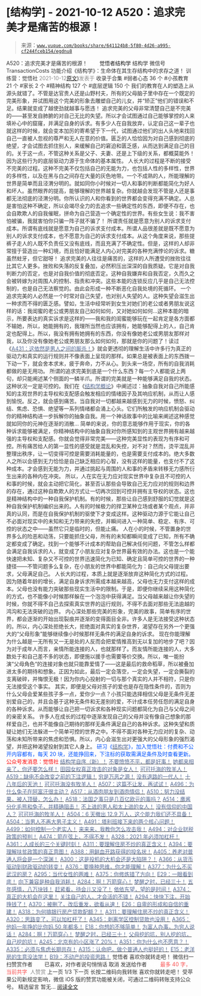 # [结构学] - 2021-10-12 A520：追求完美才是痛苦的根源！

> 来源：[`www.yuque.com/books/share/641124b8-5f80-4d26-a995-cf244fceb154/egdnu8`](https://www.yuque.com/books/share/641124b8-5f80-4d26-a995-cf244fceb154/egdnu8)

<ne-p id="520f42f3293818f927861ebbd5b15da4_p_0" data-lake-id="520f42f3293818f927861ebbd5b15da4_p_0"><ne-text id="ud6c20cc0" style="color: rgb(51, 51, 51);">A520：追求完美才是痛苦的根源！</ne-text></ne-p> <ne-p id="97aa1cd0d92d9cfb6e7cf17a148e43b1" data-lake-id="97aa1cd0d92d9cfb6e7cf17a148e43b1"><ne-text id="u711f1060" ne-fontsize="12" style="color: rgb(255, 255, 255);">原创</ne-text><ne-text id="u81712c39" ne-fontsize="14">觉悟者</ne-text><ne-text id="u83a2ab27" ne-fontsize="14">结构学</ne-text></ne-p> <ne-p id="6d409c1254559a8620ee0d83d8ebee2f" data-lake-id="6d409c1254559a8620ee0d83d8ebee2f"><ne-text id="uceef4826" ne-fontsize="14" ne-bold="true" style="color: rgb(51, 51, 51);">结构学</ne-text></ne-p> <ne-p id="6eea8bd480899b9478fe4cf784b53144" data-lake-id="6eea8bd480899b9478fe4cf784b53144"><ne-text id="uc54c8894" ne-fontsize="14" style="color: rgb(51, 51, 51);">微信号</ne-text><ne-text id="ua3c49eae" ne-fontsize="14" style="color: rgb(51, 51, 51);">TransactionCosts</ne-text></ne-p> <ne-p id="71abfb1a53a47a682149fe1c85d6aeb5" data-lake-id="71abfb1a53a47a682149fe1c85d6aeb5"><ne-text id="u322a7c80" ne-fontsize="14" style="color: rgb(51, 51, 51);">功能介绍</ne-text><ne-text id="u0d88fa92" ne-fontsize="14" style="color: rgb(51, 51, 51);">《结构学》：生命体在其生存结构中的求存之道！ 训练营：觉悟社</ne-text></ne-p> <ne-p id="ca7934a3027b5bc18fd7be253028b343" data-lake-id="ca7934a3027b5bc18fd7be253028b343"><ne-text id="u8dc0f964" style="color: rgb(140, 140, 140);">2021-10-12</ne-text>[<ne-text id="ue913078a" ne-fontsize="14">原文</ne-text>](https://mp.weixin.qq.com/s?__biz=MzIzMDYwOTM0Mg==&mid=2247486514&idx=1&sn=292fe5d187ae1a608bf27b41c0032170&chksm=e8b194e3dfc61df5349e9ce26712a8e2137ddccca9f0808bcecedbc3add382b226d67e3c73c4#rd))<ne-text id="u6067aeee" ne-fontsize="14" style="color: rgb(140, 140, 140);">发表于</ne-text></ne-p> <ne-p id="719bddc771d1d3ed850c10106cf3b6e5" data-lake-id="719bddc771d1d3ed850c10106cf3b6e5"><ne-text id="u3a9456bb" style="color: rgb(51, 51, 51);">收录于合集</ne-text></ne-p> <ne-p id="67d5ef3066ab0259be4b820c9027f9e5" data-lake-id="67d5ef3066ab0259be4b820c9027f9e5"><ne-text id="udcd8a299" style="color: rgb(51, 51, 51);">#弱者心态 36 个</ne-text></ne-p> <ne-p id="e9f8580e57e457920c6df65124001eee" data-lake-id="e9f8580e57e457920c6df65124001eee"><ne-text id="u85f5a352" style="color: rgb(51, 51, 51);">#小孩教育 21 个</ne-text></ne-p> <ne-p id="d7ac17a354e8a74c4a51a8543d4cf467" data-lake-id="d7ac17a354e8a74c4a51a8543d4cf467"><ne-text id="u7efdec47" style="color: rgb(51, 51, 51);">#家长 2 个</ne-text></ne-p> <ne-p id="0f2be83010d5517685a95868fed7cabe" data-lake-id="0f2be83010d5517685a95868fed7cabe"><ne-text id="uef6e550c" style="color: rgb(51, 51, 51);">#精神结构 127 个</ne-text></ne-p> <ne-p id="dee6c524cc1a50192786eff2c34e7bc7" data-lake-id="dee6c524cc1a50192786eff2c34e7bc7"><ne-text id="u00aef6a3" style="color: rgb(51, 51, 51);">#底层逻辑 150 个</ne-text></ne-p> <ne-p id="7387245e8eb14ab9888bcc07b7568e36" data-lake-id="7387245e8eb14ab9888bcc07b7568e36"><ne-text id="u54012b70" style="color: rgb(51, 51, 51);">我们的教育在人的塑造上从源头就错了。不管是达官贵人还是山野村夫，所有的父母脑子里中存在一个既定的完美形象，并试图用这个完美的形象去雕塑自己的儿女，并“矫正”他们的错误和不足。结果就变成了越使劲就越事与愿违！</ne-text></ne-p> <ne-p id="3fbe71954a5fc4e367783b1914d6f33c" data-lake-id="3fbe71954a5fc4e367783b1914d6f33c"><ne-text id="u2c3fa6ed" style="color: rgb(51, 51, 51);">追求完美的父母非常清楚自己是不完美的——甚至发自肺腑的对自己无比的失望。所以才会试图通过自己能够掌控的人来填补心中的窟窿，并满足自身的诉求。有多少人在自我放弃，认定自己这一辈子也就这样的时候，就会变本加厉的寄希望于下一代，试图通过他们的出人头地来找回自己一直被人忽视的尊严和无人在意的价值。匮乏的人恰恰因为对自己感到彻底的绝望，才会试图去抓住别人，来缓解自己的窘迫和匮乏感，从而达到满足自己的目的。关于这一点，不管这种关系是父子、夫妻、还是上下级的关系，都概莫能外！因为这些行为的底层驱动力源于生命体的基本属性。</ne-text></ne-p> <ne-p id="e3a2209e6de4b263ed914d1b8b66f989" data-lake-id="e3a2209e6de4b263ed914d1b8b66f989"><ne-text id="ub4b3fec8" style="color: rgb(51, 51, 51);">人长大的过程是不断的接受不完美的过程。这种不完美不仅包括自己的无能为力，也包括人性的多样性，世界的多样性，以及在黑与白之间存在大量的灰色地带。一个不成熟的人，所能理解的世界是简单而且泾渭分明的。就如同你小时候对一切人和事的判断都能简化为好人和坏人。虽然眼界的提高，能够理解的世界越复杂。你就越会发现不管是人还是事都无法彻底的泾渭分明。你所认识的人和你看到的世界都会变得充满不确定。人总是害怕这种不确定，所以会竭尽全力的去追求一些确定性的东西，即便不存在，也会自欺欺人的自我催眠，拼命为自己营造一个确定性的世界。有些女生说：我不害怕被骗，我就害怕你只骗一阵子就不骗了！</ne-text></ne-p> <ne-p id="340e3ac2bdf419140fe059b03b1cf818" data-lake-id="340e3ac2bdf419140fe059b03b1cf818"><ne-text id="u71f01f7f" style="color: rgb(51, 51, 51);">所谓责任就是愿意为别人的诉求支付成本。所谓有底线就是愿意为自己的诉求支付成本。所谓人品很差就是既不愿意为别人的诉求支付成本，也不愿意为自己的诉求支付成本。从这个角度来说，那些提裤子走人的人既不负责任又没有底线，而且充满了不确定性。但是，这样的人却非常擅于营造出一种幻境，而且恰好能满足人内心对完美的各种充满悖论的诉求。糖虽然蛀牙，但它甜呀！</ne-text></ne-p> <ne-p id="2b4da2884deb1399e3cf3ebf63e94899" data-lake-id="2b4da2884deb1399e3cf3ebf63e94899"><ne-text id="ub7d0deab" style="color: rgb(51, 51, 51);">追求完美的人往往是痛苦的，这样的人所遭受的挫败往往比其它人更多。挫败和失落的反复叠加，必然积压出深深的自我质疑。它是对自我判断力的否定，也是对自我价值的彻底否定。这种自我嫌弃和自我否定，久而久之会被转嫁为对周围人的控制、指责和冲突。这些本能的连锁反应几乎是自己无法控制的，也是自己无法察觉的。由此会形成一种不断恶化自我处境的死循环。</ne-text></ne-p> <ne-p id="d0843a20e8a019f1184bb480d4eaa5a9" data-lake-id="d0843a20e8a019f1184bb480d4eaa5a9"><ne-text id="u6dfb5ac3" style="color: rgb(51, 51, 51);">一个追求完美的人必然是一个时常对自己失望，也对别人失望的人。这种失望会滋生出一种求而不得的匮乏感。譬如，生活中经常听到女生对她们的老公或者男朋友说这样的话：我闺蜜的老公或男朋友自己如何如何，又对她如何如何…这种本能的暗示，所要表达的真实诉求是这样的——我和我的闺蜜能够玩在一起肯定是各方面都不输她，所以，她能拥有的，我理所当然也应该拥有，她能够配得上的人，自己肯定也配得上。所以，我没有拥有她拥有的东西，你没有像她老公或男朋友那样对我，以及你没有像她老公或男朋友那么如何如何，那就是你的问题了！读过《</ne-text>[<ne-text id="uf88272b8" style="color: rgb(87, 107, 149);">A431：这依然是男人之间的厮杀！</ne-text>](http://mp.weixin.qq.com/s?__biz=MzIzMDYwOTM0Mg==&mid=2247485701&idx=1&sn=571c99a3870dffc7743e8eef31f21412&chksm=e8b191d4dfc618c29429d8a6ed6d0b9e7a8f0b9224aa332f9c996f4869c95ef44aabf3896670&scene=21#wechat_redirect)<ne-text id="u4221a69a" style="color: rgb(51, 51, 51);">》就会更透彻的理解生活中许多行为真正的驱动力和真实的运行规则并不像表面上呈现的那样。如果总是被表面上的东西拨一下动一下，就会舍本求末，疲于奔命，力不从心。到头来一场空，所有的自我消耗都做的是无用功。</ne-text></ne-p> <ne-p id="4584c44ad309127fc63c52f2a7c98672" data-lake-id="4584c44ad309127fc63c52f2a7c98672"><ne-text id="u965104c0" style="color: rgb(51, 51, 51);">所谓的追求完美到底是一个什么东西？每一个人都能说上两句，却只能阐述某个侧面的一鳞半爪。所谓的完美就是一种能够满足自我的状态。这种状况一定是可控的。我们在《</ne-text>[<ne-text id="u10075d02" style="color: rgb(87, 107, 149);">结构学概论</ne-text>](http://mp.weixin.qq.com/s?__biz=MzAxNDk1NjI2Mw==&mid=2247485167&idx=1&sn=d5e962eff4a8e9770c83bc87d19d07f3&chksm=9b8a2567acfdac7154f7a62996dca874e5d186b44f3d120dcb633760318788c42d304e325313&scene=21#wechat_redirect)<ne-text id="u6262e383" style="color: rgb(51, 51, 51);">》中阐述过：抽象自我对自己所能感知的主观世界的主导权和支配感会触发相应的情绪因子及其响应机制，从而让人感到愉悦。反之，就会感到痛苦。当自我对一切都越来越感到无力的时候，愤怒、纠结、焦虑、恐惧、绝望等一系列情绪都会涌上心头。它们所触发的响应机制会驱动你的精神结构进一步拆解你的抽象自我。用一个神话故事中的比喻来阐述这种感觉就如同你的元神在逐渐的消散…</ne-text></ne-p> <ne-p id="cedb2e8c024b2cefe910246c89fb1a5f" data-lake-id="cedb2e8c024b2cefe910246c89fb1a5f"><ne-text id="u4dcbb05a" style="color: rgb(51, 51, 51);">简单的来说，你的意志能够作用于现实，你的各种诉求能够被满足，你精神结构中的抽象自我对你所感知到的主观世界拥有越来越强的主导权和支配感。你就会觉得非常完美——这种完美显性的表现为有序和可控。所有痛苦给人的第一显性的感受就是混乱和失控，对不对？然而，烫平混乱并整理出秩序，让一切变得可控是需要消耗能量的，也是需要支付成本的。绝大多数人之所以会感到无力恰恰是自己缺乏相应的心智，没有这样的能量，也支付不了这种成本。才会感到无能为力，并通过挑起与周围的人和事的矛盾来转移无力感所衍生出来的各种内在冲突。</ne-text></ne-p> <ne-p id="3f16eae65694deb7fa1dc858e9b6cb7a" data-lake-id="3f16eae65694deb7fa1dc858e9b6cb7a"><ne-text id="u6a00b3db" style="color: rgb(51, 51, 51);">所以，人在实在无力应对现实世界中复杂且不可控的人和事的时候，就会主动把它简化，甚至否认那些会导致自己无力应对的规则和边界的存在，通过这种自欺欺人的方式让一切再次回到可控并拥有主导权的状态。这也是精神结构中的一种自我保护机制。有的时候，那些让自己感到舒服的幻觉就是这种自我保护机制编织出来的。人有的时候极力的捍卫某种立场或者某个观点，并非真的认同，而是在自我保护机制的驱使下才变成这样。这种驱动力源于它能让自己不必面对现实中的未知和无力带来的失控，并瞬间进入一种简单、稳定、有序、可控的状态之中——虽然它只是临时的，但能止痛。</ne-text></ne-p> <ne-p id="ec07559453c20f2ce736053839757ca1" data-lake-id="ec07559453c20f2ce736053839757ca1"><ne-text id="u39799883" style="color: rgb(51, 51, 51);">人在小的时候，不管置身的世界多么的险恶和动荡，只要能抓住父母，所有的未知都瞬间变成了已知，所有不确定都变成了确定。找到一个能够不计成本的帮助自己解决任何问题，不管怎么样都会满足自我诉求的人，就变成了小朋友应对复杂世界最有效的办法。这也是一个能快速把未知、复杂又不可控的世界迅速简化为已知、确定且简单可控的世界的一种捷径——不管问题多么复杂，在小朋友的世界中都能简化为：自己向父母提出要求，父母满足自己。</ne-text></ne-p> <ne-p id="0cc8bca28c05b113deaa641fb2237943" data-lake-id="0cc8bca28c05b113deaa641fb2237943"><ne-text id="ua3f47db4" style="color: rgb(51, 51, 51);">人长大的过程，本质上就是逐渐放弃这种简化方式的过程。因为随着年龄的增长，满足自身诉求所需成本越来越高，父母也无力支付这样的成本。父母也没有能力突破那些现实生活中的限制。于是，即便你继续采用这种简化的方式，也不能像小时候那样躲在一个泡泡中获得满足。当父母越来越让你失望的时候，你就不得不自己去探索真实世界的运行规则，不得不去面对那些无法逾越的鸿沟和无法突破的边界。</ne-text></ne-p> <ne-p id="e595fffd295b4685af58ebacc3913a6b" data-lake-id="e595fffd295b4685af58ebacc3913a6b"><ne-text id="u6c8c9510" style="color: rgb(51, 51, 51);">内心深处那些完美的形象，完美的故事，简单有序的世界，都会逐渐的开始出现裂痕并逐渐的变得面目全非。许多人是无法接受这种状态的。所以，内心深处拒绝长大，拒绝面对真实的复杂世界，渴望存在另外一个更强大的“父母形象”能够继续像小时候那样无条件的满足自身的诉求。</ne-text></ne-p> <ne-p id="3ff4605e2a584a946c1e0f6cd4f4a476" data-lake-id="3ff4605e2a584a946c1e0f6cd4f4a476"><ne-text id="ude9ae3fe" style="color: rgb(51, 51, 51);">现在你能理解为什么越是一无所有又一无是处的人反而会把爱情推高到无以复加的地步了吧？因为对于成年人而言，亲情所能连接的人，也就那样了。而友情所能连接的人，大多数处于和自己差不多的状态，即便施以援手也需要等价交换。所以，唯一能扮演“父母角色“的连接对象也就只能靠爱情了——这是最后的救命稻草，所以被叠加进太多的期待和想象。正因为如此，最后一定会落空，一定会失望，一定会撕裂的支离破碎，并悔恨无极！因为你内心投射的一切与那个真实的人并不相符，只是你无法接受这个事实。</ne-text></ne-p> <ne-p id="0ed5246695bcf3a4d87af39f43594d6c" data-lake-id="0ed5246695bcf3a4d87af39f43594d6c"><ne-text id="ub348d28f" style="color: rgb(51, 51, 51);">其实，即便是父母对孩子的爱也是存在隐性条件的，否则为什么父母会爱某些孩子多一点，爱你少一点？小孩只能选择相信父母是无条件无差别爱自己的，并且会基于这种无条件和无差别的爱，不计成本任劳任怨的满足自身的各种诉求。从而能够让自己把一切诉求和各种现实问题都简化为自己与父母之间的亲密关系。</ne-text></ne-p> <ne-p id="b36bdb73877dc2171e1dcc5f8bebdd28" data-lake-id="b36bdb73877dc2171e1dcc5f8bebdd28"><ne-text id="ubb21b666" style="color: rgb(51, 51, 51);">许多人在成长的过程中逐渐发现自己的父母并没有像自己想象的那样爱自己，也并不能像自己期待的那样无条件满足自己的各种诉求。这种失望和质疑让她们无法躲进一个简单可控的世界之中。不得不面对各种无力应对的复杂、动荡和未知所带来的焦虑和恐惧。所以，内心会滋生出对更强大的父母形象的强烈渴望，并把这种渴望投射到其它人身上。</ne-text></ne-p> <ne-p id="be7654e84baa761417014acc3c0cd3b6" data-lake-id="be7654e84baa761417014acc3c0cd3b6"><ne-text id="u783344f9" ne-bold="true" style="color: rgb(0, 82, 255);">研习《</ne-text>[<ne-text id="uaf0a1fe5" ne-bold="true" style="color: rgb(87, 107, 149);">结构学</ne-text>](https://mp.weixin.qq.com/mp/appmsgalbum?action=getalbum&album_id=1318317199878225920&__biz=MzAxNDk1NjI2Mw==#wechat_redirect)<ne-text id="u376dade7" ne-bold="true" style="color: rgb(0, 82, 255);">》，加入觉悟社：付费和不公开内容都有，每天 20 块，还能挣回来，下注标的获取需满足条件及时查看更新。</ne-text><ne-text id="uba70a8bf" ne-bold="true" style="color: rgb(255, 0, 0);">公众号发消息：觉悟社</ne-text></ne-p>  <ne-p id="94e4022966ae4e9f6c492102234ded52" data-lake-id="94e4022966ae4e9f6c492102234ded52"><ne-card data-card-name="image" data-card-type="inline" id="lhqCC" data-event-boundary="card" style="color: rgb(51, 51, 51);"><ne-p id="2ae7aab1424e73947b229cc1e4f2edcd" data-lake-id="2ae7aab1424e73947b229cc1e4f2edcd">[<ne-text id="u470076cc" ne-bold="true" style="color: rgb(87, 107, 149);">结构学自序（新）！</ne-text>](http://mp.weixin.qq.com/s?__biz=MzIzMDYwOTM0Mg==&mid=2247485283&idx=1&sn=aa2b8554b8e5040f8f959636feaa06a3&chksm=e8b19fb2dfc616a430aa381b8da0815311244e694a69809cd92d0602ac34cfe5f1f419b3745e&scene=21#wechat_redirect)</ne-p> <ne-p id="9e10ab38d5372c3309f97b90deec28e9" data-lake-id="9e10ab38d5372c3309f97b90deec28e9">[<ne-text id="u7e1c3693" ne-bold="true" style="color: rgb(87, 107, 149);">不要愤愤不平，都是好事！</ne-text>](http://mp.weixin.qq.com/s?__biz=MzAxNDk1NjI2Mw==&mid=2247487130&idx=1&sn=b21138d85455f5692aaf039038c78342&chksm=9b8a2d12acfda404a2b67fe4d446ee0f2805ad64a8b8004902934600fd731191e140df6ac19a&scene=21#wechat_redirect)</ne-p> <ne-p id="1876e9cc2742ae1e63a97477b2ce2721" data-lake-id="1876e9cc2742ae1e63a97477b2ce2721">[<ne-text id="u7cd414dc" ne-bold="true" style="color: rgb(87, 107, 149);">她都来相亲了，你还要怎么样！</ne-text>](http://mp.weixin.qq.com/s?__biz=MzAxNDk1NjI2Mw==&mid=2247486952&idx=1&sn=698aec6916d2eca5e758c25c4c634346&chksm=9b8a2e60acfda776b80a4f2f0d5c2fe4921fc821cdf029fa9d2fdc52fd708fc5a0b980d5d3d0&scene=21#wechat_redirect)</ne-p> <ne-p id="ac6d3783996454f4056ca2b1f2cc5c5a" data-lake-id="ac6d3783996454f4056ca2b1f2cc5c5a">[<ne-text id="uda2e46ee" ne-bold="true" style="color: rgb(87, 107, 149);">田园女权真正攻击的对象是女人！</ne-text>](http://mp.weixin.qq.com/s?__biz=MzIzMDYwOTM0Mg==&mid=2247486412&idx=1&sn=5dd3e8b2a759838d739e6d61ebab2eab&chksm=e8b1931ddfc61a0bf6f81cd2a9a9232ea8ce86528a8eea66c6635180e8678b819ebb38b4cb86&scene=21#wechat_redirect)</ne-p> <ne-p id="334cb233dc27da90bfe892eff9bb713a" data-lake-id="334cb233dc27da90bfe892eff9bb713a">[<ne-text id="uac31bc08" style="color: rgb(87, 107, 149);">可可托海的牧羊人！</ne-text>](http://mp.weixin.qq.com/s?__biz=MzAxNDk1NjI2Mw==&mid=2247487232&idx=1&sn=b6960f8a48871772d4b404a83cb5c7e0&chksm=9b8a2c88acfda59efdc4f5818b75ef13f4b04754440e16d1670baef9041a20b80fdf8a817540&scene=21#wechat_redirect)</ne-p> <ne-p id="36a9c458c69e2aecbb1f0dd6690bd702" data-lake-id="36a9c458c69e2aecbb1f0dd6690bd702">[<ne-text id="u8bf0a135" ne-bold="true" style="color: rgb(87, 107, 149);">A519：缺电不会改变之前的下注逻辑！</ne-text>](http://mp.weixin.qq.com/s?__biz=MzIzMDYwOTM0Mg==&mid=2247486508&idx=1&sn=6fac0f23979fa74983528cb090ad205b&chksm=e8b194fddfc61deb6982573c047fb47cb7af702e87111a0498e1cdc4676b6baf3cc5143f9c92&scene=21#wechat_redirect)</ne-p> <ne-p id="6266764fe41749d37978b81746c84ddd" data-lake-id="6266764fe41749d37978b81746c84ddd">[<ne-text id="u4db1bc9a" style="color: rgb(87, 107, 149);">穷是万恶之源！</ne-text>](http://mp.weixin.qq.com/s?__biz=MzAxNDk1NjI2Mw==&mid=2247483823&idx=1&sn=e54ebe9891b302dc0bf1815c76ccf8b7&chksm=9b8a2227acfdab31a05e273addd9159d4b8263d58d3c58bf214841c8189157519719c3427306&scene=21#wechat_redirect)</ne-p> <ne-p id="3379af1fb5ce78ffbed0ef3dd3921559" data-lake-id="3379af1fb5ce78ffbed0ef3dd3921559">[<ne-text id="u36473171" style="color: rgb(87, 107, 149);">没有退路的一代人！</ne-text>](http://mp.weixin.qq.com/s?__biz=MzAxNDk1NjI2Mw==&mid=2247486533&idx=1&sn=a0d5cce0656aad467148e0642eb85a00&chksm=9b8a2fcdacfda6db79857186e953a089baf1fb678b2b071cf101c5a26e7fb9768474c94243ca&scene=21#wechat_redirect)</ne-p> <ne-p id="9e14518bccea7fc0c1cd459b781c7776" data-lake-id="9e14518bccea7fc0c1cd459b781c7776">[<ne-text id="u52598427" style="color: rgb(87, 107, 149);">十八年后的天池！</ne-text>](http://mp.weixin.qq.com/s?__biz=MzAxNDk1NjI2Mw==&mid=2247487257&idx=1&sn=27c585c94b09c0a57fcc8212468c8021&chksm=9b8a2c91acfda587d85c71de190b0168caed45a6296d84d71800adeaa01aa2d986e9247d03a4&scene=21#wechat_redirect)</ne-p> <ne-p id="887d8b7b95b5519a12f3d4a311a85db6" data-lake-id="887d8b7b95b5519a12f3d4a311a85db6">[<ne-text id="ue882dbb3" style="color: rgb(87, 107, 149);">可可托海没有牧羊人！</ne-text>](http://mp.weixin.qq.com/s?__biz=MzAxNDk1NjI2Mw==&mid=2247487272&idx=1&sn=8f44fbf66bf8e0f27a9d1fdfeb82a146&chksm=9b8a2ca0acfda5b68763a03b7aa206e852180f5de8083d1909228b008fe8484bd5f2f38e3812&scene=21#wechat_redirect)</ne-p> <ne-p id="466bea640c0adda5873798718b5dba50" data-lake-id="466bea640c0adda5873798718b5dba50">[<ne-text id="u63b5c3e0" ne-bold="true" style="color: rgb(87, 107, 149);">A507：这篇不让发，再试试！</ne-text>](http://mp.weixin.qq.com/s?__biz=MzIzMDYwOTM0Mg==&mid=2247486381&idx=1&sn=ff54feb308d92ab0329957d3b1e6ffe0&chksm=e8b1937cdfc61a6a551fd5459a063cf08ee00693e3d52e5691d3df22e0bbc5b91618b9ead52e&scene=21#wechat_redirect)</ne-p> <ne-p id="acd0dd8936a1b503da648bcc54826cc5" data-lake-id="acd0dd8936a1b503da648bcc54826cc5">[<ne-text id="ufec5779d" ne-bold="true" style="color: rgb(87, 107, 149);">A496：为什么兔子在阿富汗很主动？</ne-text>](http://mp.weixin.qq.com/s?__biz=MzIzMDYwOTM0Mg==&mid=2247486278&idx=1&sn=40d09857088bebd3c70bec1c7a500f06&chksm=e8b19397dfc61a810125242c8e395330f934390eb50bd54053ecd3f31ddc91de4e429c0f693a&scene=21#wechat_redirect)</ne-p> <ne-p id="bccf8b85bfdb841750f12fb3d3ede41a" data-lake-id="bccf8b85bfdb841750f12fb3d3ede41a">[<ne-text id="u08ff6d32" style="color: rgb(87, 107, 149);">A517：从酒肉朋友到酒肉情侣！</ne-text>](http://mp.weixin.qq.com/s?__biz=MzAxNDk1NjI2Mw==&mid=2247487217&idx=1&sn=5defa9de19a22d6bea269defa65b4b91&chksm=9b8a2d79acfda46fa1fe57755d52f85dba61aa31fdeed8e400ef0f92459388da9ae86b7b6273&scene=21#wechat_redirect)</ne-p> <ne-p id="65039f807446520e55b80a9c2e7f9c7f" data-lake-id="65039f807446520e55b80a9c2e7f9c7f">[<ne-text id="u3964e29b" style="color: rgb(87, 107, 149);">A510：努力没结果，被人顶替，怎么办！</ne-text>](http://mp.weixin.qq.com/s?__biz=MzAxNDk1NjI2Mw==&mid=2247487202&idx=1&sn=c4c18c5c793a47e31cd7267152a78d1f&chksm=9b8a2d6aacfda47c47394eb5cbb97fc6233fb7258c0408026e518018a6af33da141b1b0a2bfa&scene=21#wechat_redirect)</ne-p> <ne-p id="8ef955cd5a8103c5d64555342e62b692" data-lake-id="8ef955cd5a8103c5d64555342e62b692">[<ne-text id="uee7a42e7" ne-bold="true" style="color: rgb(87, 107, 149);">A518：法国之事只是几百亿欧元的事吗？</ne-text>](http://mp.weixin.qq.com/s?__biz=MzIzMDYwOTM0Mg==&mid=2247486440&idx=1&sn=5f04c2242b53a3f7d3deacdbfa4fab19&chksm=e8b19339dfc61a2fad7247d7e60502508f330e9721943077c715de77bd240be910edc9c1f724&scene=21#wechat_redirect)</ne-p> <ne-p id="6cda22522fe630e543c2156f439a9fc2" data-lake-id="6cda22522fe630e543c2156f439a9fc2">[<ne-text id="u6a07d31b" style="color: rgb(87, 107, 149);">A514：鹰酱分化毛熊和兔子，并精确阻击！</ne-text>](http://mp.weixin.qq.com/s?__biz=MzIzMDYwOTM0Mg==&mid=2247486421&idx=1&sn=c114599b4fd1016c7f539fca526fe91c&chksm=e8b19304dfc61a127301df6303aedbeace66275a179f7db025e56f2326917c273d443eab53e6&scene=21#wechat_redirect)</ne-p> <ne-p id="828b3081d6b2ca9d498acf232bba5576" data-lake-id="828b3081d6b2ca9d498acf232bba5576">[<ne-text id="ubc2a3491" style="color: rgb(87, 107, 149);">不上进的男人和太上进的女人！</ne-text>](http://mp.weixin.qq.com/s?__biz=MzIzMDYwOTM0Mg==&mid=2247486430&idx=1&sn=7f5bc0b0990883a4e2fb5b7206bec905&chksm=e8b1930fdfc61a190d76241bf61a10a6a911a18c1dd3e7636ad78e4373d683a94e91b7e7ce7d&scene=21#wechat_redirect)</ne-p> <ne-p id="4f66e19f4143c62e095e3b55aabdb324" data-lake-id="4f66e19f4143c62e095e3b55aabdb324">[<ne-text id="ud1e13ba1" ne-bold="true" style="color: rgb(87, 107, 149);">没有信仰的中国人？</ne-text>](http://mp.weixin.qq.com/s?__biz=MzIzMDYwOTM0Mg==&mid=2247486407&idx=1&sn=9a80a9025d4d375b279e55be877a62d8&chksm=e8b19316dfc61a00b5b914a5a63d952874bd62283d40c73574940eb7bfb73a25be2e8f2d82b3&scene=21#wechat_redirect)</ne-p> <ne-p id="b9176e97196dfee53d0b3560107337c0" data-lake-id="b9176e97196dfee53d0b3560107337c0">[<ne-text id="u92de333d" style="color: rgb(87, 107, 149);">可可托海的牧羊人！</ne-text>](http://mp.weixin.qq.com/s?__biz=MzAxNDk1NjI2Mw==&mid=2247487232&idx=1&sn=b6960f8a48871772d4b404a83cb5c7e0&chksm=9b8a2c88acfda59efdc4f5818b75ef13f4b04754440e16d1670baef9041a20b80fdf8a817540&scene=21#wechat_redirect)</ne-p> <ne-p id="9f27a33150354772afd08e4dcc1cd22c" data-lake-id="9f27a33150354772afd08e4dcc1cd22c">[<ne-text id="ud0c52ba4" ne-bold="true" style="color: rgb(87, 107, 149);">A504：6 天撤出 12.9 万人，这个能力我们还不具备！</ne-text>](http://mp.weixin.qq.com/s?__biz=MzIzMDYwOTM0Mg==&mid=2247486364&idx=1&sn=c54714ffeaa4122f08d8ec0c2decb740&chksm=e8b1934ddfc61a5b943cbe55dfc7211561e7d78f163246c3dcfd08325b004bc6d9ee6efbaebf&scene=21#wechat_redirect)</ne-p> <ne-p id="ef2b7eccdafd6b65647d4a408cce790f" data-lake-id="ef2b7eccdafd6b65647d4a408cce790f">[<ne-text id="uf513cfc2" style="color: rgb(87, 107, 149);">A504：当男人不再大男子主义！</ne-text>](http://mp.weixin.qq.com/s?__biz=MzAxNDk1NjI2Mw==&mid=2247487148&idx=1&sn=5151b292f8f882fe9f87aabf52be08df&chksm=9b8a2d24acfda432b5803c25c0c83a4cbfc80a7c83ffd044b72bedc5e32d9670054d861705cf&scene=21#wechat_redirect)</ne-p> <ne-p id="d61ec5730c33edc86df5f25979924960" data-lake-id="d61ec5730c33edc86df5f25979924960">[<ne-text id="u834f47a4" style="color: rgb(87, 107, 149);">A491：塔利班接下来的两个核心问题！</ne-text>](http://mp.weixin.qq.com/s?__biz=MzIzMDYwOTM0Mg==&mid=2247486219&idx=1&sn=8f77517f0244ba31f7eb28e2676e17cd&chksm=e8b193dadfc61acc6d9e6029653aac696f132efc24d3b28f983ba8e4ada269ac887e6165d837&scene=21#wechat_redirect)</ne-p> <ne-p id="7323e7ef31912a749439dbdc078a2cff" data-lake-id="7323e7ef31912a749439dbdc078a2cff">[<ne-text id="ub3f4e1e8" style="color: rgb(87, 107, 149);">A499：如何控制一个老实人！</ne-text>](http://mp.weixin.qq.com/s?__biz=MzIzMDYwOTM0Mg==&mid=2247486301&idx=1&sn=f4bfec024d8688c8555dd21b85deea31&chksm=e8b1938cdfc61a9a1e2d8a8fa37d495cf337bc34215939caced14a58dd32b46ad59646d0e928&scene=21#wechat_redirect)</ne-p> <ne-p id="c52f20fb608aa00720fd644d6d363eac" data-lake-id="c52f20fb608aa00720fd644d6d363eac">[<ne-text id="ubaa1e578" style="color: rgb(87, 107, 149);">来来来，我教你怎么攻击我！</ne-text>](http://mp.weixin.qq.com/s?__biz=MzIzMDYwOTM0Mg==&mid=2247486306&idx=1&sn=f48e33b5940f74a11011debfe3e5c8a2&chksm=e8b193b3dfc61aa53a82eeb81220ce252b0667925a9479e4d6a215e2b43244ba91c58e934264&scene=21#wechat_redirect)</ne-p> <ne-p id="e36bbee304c581be5149ca0aeb83ec67" data-lake-id="e36bbee304c581be5149ca0aeb83ec67">[<ne-text id="ub0dee6fa" ne-bold="true" style="color: rgb(87, 107, 149);">A494：对企业财税政策的预判！</ne-text>](http://mp.weixin.qq.com/s?__biz=MzIzMDYwOTM0Mg==&mid=2247486230&idx=1&sn=5fa67e9065c3feae6264765838772136&chksm=e8b193c7dfc61ad15311f10ab8265d667f31cc2e11e404476afbc0310d6ee71e5f1167faf78f&scene=21#wechat_redirect)</ne-p> <ne-p id="0fc95e32b4a6e36745446d69d6f72112" data-lake-id="0fc95e32b4a6e36745446d69d6f72112">[<ne-text id="ud374dc75" ne-bold="true" style="color: rgb(87, 107, 149);">A474：箭在弦上，不得不发！</ne-text>](http://mp.weixin.qq.com/s?__biz=MzIzMDYwOTM0Mg==&mid=2247486092&idx=1&sn=d93b0ab35ba2828a708658dbd2e5ad9b&chksm=e8b1925ddfc61b4b12bc1b6a7e7e25a2fe7ff149b1c4f64810b2a5eefa97b8dc1bd1899dcf00&scene=21#wechat_redirect)</ne-p> <ne-p id="f11d11b907a1a9b20eec52edc737b13d" data-lake-id="f11d11b907a1a9b20eec52edc737b13d">[<ne-text id="u6255e69d" ne-bold="true" style="color: rgb(87, 107, 149);">A328：2021 年必须加杠杆！</ne-text>](http://mp.weixin.qq.com/s?__biz=MzIzMDYwOTM0Mg==&mid=2247485087&idx=1&sn=24d72f6a71bddb8954a03be5db246538&chksm=e8b19e4edfc617587a8ae645885a89ab8c3c6f67730a026d9c7c9a94ab3051ca480302147fc0&scene=21#wechat_redirect)</ne-p> <ne-p id="f3f175697fe55d7869b6b54c788b4680" data-lake-id="f3f175697fe55d7869b6b54c788b4680">[<ne-text id="u9af89a53" ne-bold="true" style="color: rgb(87, 107, 149);">A361：人成长的三个关键时刻！</ne-text>](http://mp.weixin.qq.com/s?__biz=MzAxNDk1NjI2Mw==&mid=2247486472&idx=1&sn=8b46d73659ff81e3d7bd544e1718a94f&chksm=9b8a2f80acfda69601b059cb0180f8841eda098200c32c84ad6430bb8fbe33a9021fa7890344&scene=21#wechat_redirect)</ne-p> <ne-p id="5c089a0e5d4e9fd8fa329692e61a25b5" data-lake-id="5c089a0e5d4e9fd8fa329692e61a25b5">[<ne-text id="ua61247f4" ne-bold="true" style="color: rgb(87, 107, 149);">A311：要理解住房不炒的真正含义！</ne-text>](http://mp.weixin.qq.com/s?__biz=MzIzMDYwOTM0Mg==&mid=2247484959&idx=1&sn=090583ec50bfd9febec1de463c2672f6&chksm=e8b19ecedfc617d8629080f6745c8de013cfe875de26eef6767b2d5c10782650223ed15f807b&scene=21#wechat_redirect)</ne-p> <ne-p id="20ca07ede1874589c89976e8c61eb7c9" data-lake-id="20ca07ede1874589c89976e8c61eb7c9">[<ne-text id="ub147554d" ne-bold="true" style="color: rgb(87, 107, 149);">A394：要理解扶贫政策的真正意图！</ne-text>](http://mp.weixin.qq.com/s?__biz=MzIzMDYwOTM0Mg==&mid=2247485502&idx=1&sn=fffb9911cefa626e6fbcb9c416c1eb98&chksm=e8b190efdfc619f9b0e42f3c3d5d79c17df1619bad2b1bddd6a482242b583ee46d8a79a245e6&scene=21#wechat_redirect)</ne-p> <ne-p id="13e77fc882afc652424452ef35d82506" data-lake-id="13e77fc882afc652424452ef35d82506">[<ne-text id="u95558f91" style="color: rgb(87, 107, 149);">A388：用鲜血开路获得的投名状！</ne-text>](http://mp.weixin.qq.com/s?__biz=MzIzMDYwOTM0Mg==&mid=2247485591&idx=1&sn=a8443453e3caf1f201006eeec8e6e539&chksm=e8b19046dfc61950e63e29bb93049ce90b3228913e9ecee99a2f01b8fdda7cd8966a054241a9&scene=21#wechat_redirect)</ne-p> <ne-p id="12d82f082b25e113c5e5712c63e80cb5" data-lake-id="12d82f082b25e113c5e5712c63e80cb5">[<ne-text id="u067c5fed" style="color: rgb(87, 107, 149);">A405：养老对普通人将会是一个深渊！</ne-text>](http://mp.weixin.qq.com/s?__biz=MzIzMDYwOTM0Mg==&mid=2247485587&idx=1&sn=f00402b3fdc5062ee5c5382295ac4dcb&chksm=e8b19042dfc619546bf0a0905d2733d900b7594f1564f1fa7528399053b93dc53f4d14c009fb&scene=21#wechat_redirect)</ne-p> <ne-p id="d3753c19108a213c0cf46ff43768272b" data-lake-id="d3753c19108a213c0cf46ff43768272b">[<ne-text id="u63acb8fe" ne-bold="true" style="color: rgb(87, 107, 149);">A300：这是投机的大机会还是大陷阱？！</ne-text>](http://mp.weixin.qq.com/s?__biz=MzIzMDYwOTM0Mg==&mid=2247484882&idx=1&sn=b103029f41e3aede94e1a45d035cd9ac&chksm=e8b19d03dfc614153863f37ca3f9204b451e2c02ad5ca8680c120e2458e628e5329c76b2d42c&scene=21#wechat_redirect)</ne-p> <ne-p id="40ca6013ed3ed3408bf8cd33100f56d1" data-lake-id="40ca6013ed3ed3408bf8cd33100f56d1">[<ne-text id="ude3679a1" ne-bold="true" style="color: rgb(87, 107, 149);">A366：从货币驱动到财政驱动的转变！</ne-text>](http://mp.weixin.qq.com/s?__biz=MzIzMDYwOTM0Mg==&mid=2247485347&idx=1&sn=a916df57ddc7230366719fbecc6c1704&chksm=e8b19f72dfc61664fd99844bfe3ffffb5d6f088807c84d99f11ddbc7410b2eed67bc4c615d53&scene=21#wechat_redirect)</ne-p> <ne-p id="248f057884c436f91ec93ed55e85f073" data-lake-id="248f057884c436f91ec93ed55e85f073">[<ne-text id="u6bf1b829" style="color: rgb(87, 107, 149);">A376：要换种思维，你才能理解！</ne-text>](http://mp.weixin.qq.com/s?__biz=MzAxNDk1NjI2Mw==&mid=2247486529&idx=1&sn=3a50ada30a5ae0448d686c6a0c809919&chksm=9b8a2fc9acfda6df5e9243deb6e9df9a7cc0912eabd0a9c00322d42ed4c25c2daedc8de6b6ca&scene=21#wechat_redirect)</ne-p> <ne-p id="190e366f2ade3322e838add27b090066" data-lake-id="190e366f2ade3322e838add27b090066">[<ne-text id="ubca57473" ne-bold="true" style="color: rgb(87, 107, 149);">A377：为什么不买武汉的房？</ne-text>](http://mp.weixin.qq.com/s?__biz=MzIzMDYwOTM0Mg==&mid=2247485413&idx=1&sn=1f3339540496eb9e5ea109d8530f29dc&chksm=e8b19f34dfc6162225a694c1c2443d73b51bf6ca8dc53d4c18a30e6e2191e250967e711db589&scene=21#wechat_redirect)</ne-p> <ne-p id="eca9783d8de8be43ab5be0488b2d73b3" data-lake-id="eca9783d8de8be43ab5be0488b2d73b3">[<ne-text id="u536655cd" ne-bold="true" style="color: rgb(87, 107, 149);">A295：当代女性的两难！</ne-text>](http://mp.weixin.qq.com/s?__biz=MzIzMDYwOTM0Mg==&mid=2247484854&idx=1&sn=6851afe306f7b89d23728018ea32b7f2&chksm=e8b19d67dfc61471955b15021ac11c5fff9f1607977e9df1bd2bbfabc2deb3dea5c98e369c55&scene=21#wechat_redirect)</ne-p> <ne-p id="da909b20ad8fbddf6b0bc52de66a4e33" data-lake-id="da909b20ad8fbddf6b0bc52de66a4e33">[<ne-text id="u0af7b8a6" ne-bold="true" style="color: rgb(87, 107, 149);">A375：你修炼错了方向！</ne-text>](http://mp.weixin.qq.com/s?__biz=MzIzMDYwOTM0Mg==&mid=2247485407&idx=1&sn=9febe7868b7205ac865541d88423d9b9&chksm=e8b19f0edfc61618c7f22fb7bf48181c5f974463c5d3a8849b0f76b96eeac73b0dd074ea4737&scene=21#wechat_redirect)</ne-p> <ne-p id="d77fcc4076cc92c4f16ce200a471916d" data-lake-id="d77fcc4076cc92c4f16ce200a471916d">[<ne-text id="u3fc4d5ba" ne-bold="true" style="color: rgb(87, 107, 149);">E29：一眼看到底！</ne-text>](http://mp.weixin.qq.com/s?__biz=MzIzMDYwOTM0Mg==&mid=2247485301&idx=1&sn=dc6dd50c5d742ea51ce9e394de25351a&chksm=e8b19fa4dfc616b26734c3619c6fa664474fa478d2764c3370dde41d19f6035edc05f9f191e8&scene=21#wechat_redirect)</ne-p> <ne-p id="f01e9ab84f7e3b7834648bc8b6f9b36f" data-lake-id="f01e9ab84f7e3b7834648bc8b6f9b36f">[<ne-text id="u5e7e5f6e" style="color: rgb(87, 107, 149);">向下兼容是种自我消耗！</ne-text>](http://mp.weixin.qq.com/s?__biz=MzAxNDk1NjI2Mw==&mid=2247486535&idx=1&sn=e87304f3a33f1cd0425186362901eb04&chksm=9b8a2fcfacfda6d92af7f3b026ef129368c01361e40f2db3be32500a1e68fb99f1f35ec22a6b&scene=21#wechat_redirect)</ne-p> <ne-p id="2d84aed982b6cc9e571acb5d4f31dcc7" data-lake-id="2d84aed982b6cc9e571acb5d4f31dcc7">[<ne-text id="ub7896ba8" ne-bold="true" style="color: rgb(87, 107, 149);">A284：啊！万箭穿心！</ne-text>](http://mp.weixin.qq.com/s?__biz=MzAxNDk1NjI2Mw==&mid=2247486135&idx=1&sn=e950149b9b9147e9199cfc6093605950&chksm=9b8a293facfda029419b911d4b4fa91c73bbaf695b206df2cf15124d843f4bf4b80673baa394&scene=21#wechat_redirect)</ne-p> <ne-p id="64d804aca58449e48f6d6353ecae4c11" data-lake-id="64d804aca58449e48f6d6353ecae4c11">[<ne-text id="uce88c843" ne-bold="true" style="color: rgb(87, 107, 149);">梦醒之时，已经三十！</ne-text>](http://mp.weixin.qq.com/s?__biz=MzIzMDYwOTM0Mg==&mid=2247484378&idx=1&sn=e3a058584a13d7a5267315113964280d&chksm=e8b19b0bdfc6121df4af4b77d2d826fd0f4132ccfdee48132ce8cf86eb1ba45b898be83d1dc7&scene=21#wechat_redirect)</ne-p> <ne-p id="5e05c90b2faf2d33b7199f30fb158112" data-lake-id="5e05c90b2faf2d33b7199f30fb158112">[<ne-text id="u21da57b4" style="color: rgb(87, 107, 149);">五年感情，八万块钱！</ne-text>](http://mp.weixin.qq.com/s?__biz=MzIzMDYwOTM0Mg==&mid=2247484317&idx=1&sn=b22f9fb2e3c084e427a5e3e9895be99a&chksm=e8b19b4cdfc6125adf3ea3b0d2b72a121f38e8ba26e43abc48edff900327ce3e7464b944cafb&scene=21#wechat_redirect)</ne-p> <ne-p id="e20341e258233ee153a130bb04e9816a" data-lake-id="e20341e258233ee153a130bb04e9816a">[<ne-text id="ub76f74b8" style="color: rgb(87, 107, 149);">赶紧看，待会儿又没了！</ne-text>](http://mp.weixin.qq.com/s?__biz=MzAxNDk1NjI2Mw==&mid=2247486485&idx=1&sn=59010caa3e68d45d1ae578d4ab76a4db&chksm=9b8a2f9dacfda68b06ee592a02eead0f174b54fa7501f4c0f4221f3c6fff0c625e90a7675460&scene=21#wechat_redirect)</ne-p> <ne-p id="f1a5cc2aaa40354b9a6ce6319aaf22a5" data-lake-id="f1a5cc2aaa40354b9a6ce6319aaf22a5">[<ne-text id="u630b547e" ne-bold="true" style="color: rgb(87, 107, 149);">依依东望，望的是时间！</ne-text>](http://mp.weixin.qq.com/s?__biz=MzIzMDYwOTM0Mg==&mid=2247483860&idx=1&sn=b5b01ae82ff764ce2806251e3f2a809f&chksm=e8b19905dfc61013607735eb7782299c9a4d7a39a8b15a7b46182ef20eda3ffe9f6ed6337e1f&scene=21#wechat_redirect)</ne-p> <ne-p id="625924b2bc6448c0a5592aa388987863" data-lake-id="625924b2bc6448c0a5592aa388987863">[<ne-text id="u1cd350a8" ne-bold="true" style="color: rgb(87, 107, 149);">A374：真正的大机会在这里！</ne-text>](http://mp.weixin.qq.com/s?__biz=MzIzMDYwOTM0Mg==&mid=2247485401&idx=1&sn=100967c02c0754759ec4ea0ef8706c29&chksm=e8b19f08dfc6161e92c7cc691f1a1fed9ff74c2b906529a8d42a7703a3c3a3c3a412903e12f7&scene=21#wechat_redirect)</ne-p> <ne-p id="477a89e9ae39edd5cbfbbaff8241f642" data-lake-id="477a89e9ae39edd5cbfbbaff8241f642">[<ne-text id="u2a4307fc" ne-bold="true" style="color: rgb(87, 107, 149);">关注自己的人，才会活的不错！</ne-text>](http://mp.weixin.qq.com/s?__biz=MzIzMDYwOTM0Mg==&mid=2247485305&idx=1&sn=c719ea57e5c3320c2e2629dd9a7b44e9&chksm=e8b19fa8dfc616be5fa3f8141ea0aa63d5e1335657ed97e62c1086c41eba29effe58e0c8e9dc&scene=21#wechat_redirect)</ne-p> <ne-p id="032c5ffe2bb3d4aeb422dbda2784e475" data-lake-id="032c5ffe2bb3d4aeb422dbda2784e475">[<ne-text id="uce564e14" ne-bold="true" style="color: rgb(87, 107, 149);">A294：快快下注，开始挣钱了！</ne-text>](http://mp.weixin.qq.com/s?__biz=MzIzMDYwOTM0Mg==&mid=2247484849&idx=1&sn=5485cd1d6c511e883e25b0c7dd9e2e3e&chksm=e8b19d60dfc614764ffc8405dccf5b8120b31988f3c1cee74e384c06f0e39c3c81bef8263c3d&scene=21#wechat_redirect)</ne-p> <ne-p id="031f626902eadea1ab9e2f807d27581d" data-lake-id="031f626902eadea1ab9e2f807d27581d">[<ne-text id="ucc22dcef" ne-bold="true" style="color: rgb(87, 107, 149);">A370：被删了，改后重发，欲看从速！</ne-text>](http://mp.weixin.qq.com/s?__biz=MzIzMDYwOTM0Mg==&mid=2247485388&idx=1&sn=a456e8ffdc8a16bb30263818dc86c6a3&chksm=e8b19f1ddfc6160bfd0fea09b006477a095662aa74ac7036fca621b2ef49dc59f4ad4a407eeb&scene=21#wechat_redirect)</ne-p> <ne-p id="19a3966652e0c426dab2c1473a9ce893" data-lake-id="19a3966652e0c426dab2c1473a9ce893">[<ne-text id="u1d2e5f32" ne-bold="true" style="color: rgb(87, 107, 149);">E26：自卑的形成和自信的重建！</ne-text>](http://mp.weixin.qq.com/s?__biz=MzIzMDYwOTM0Mg==&mid=2247485311&idx=1&sn=28f827c212f9a1ac53e73986742ca5aa&chksm=e8b19faedfc616b8d527f328c2ad55dca966707c8813ceaa5b7c0daee3432edeec88744d842c&scene=21#wechat_redirect)</ne-p> <ne-p id="f7592f8c05fc8a90dae748c3bbf1bff6" data-lake-id="f7592f8c05fc8a90dae748c3bbf1bff6">[<ne-text id="u834c3795" ne-bold="true" style="color: rgb(87, 107, 149);">A318：为何搞银行房产贷款配额？！</ne-text>](http://mp.weixin.qq.com/s?__biz=MzIzMDYwOTM0Mg==&mid=2247485031&idx=1&sn=c4af23061445755fdb12f1196c108b1d&chksm=e8b19eb6dfc617a015821fd94ff2d8f51a2cb8fb456ddd907206b615bf3240c1597d3618609c&scene=21#wechat_redirect)</ne-p> <ne-p id="f0e7936639a2e7bef5aeb22d946be3d4" data-lake-id="f0e7936639a2e7bef5aeb22d946be3d4">[<ne-text id="ubaceff49" ne-bold="true" style="color: rgb(87, 107, 149);">A311：要理解住房不炒的真正含义！</ne-text>](http://mp.weixin.qq.com/s?__biz=MzIzMDYwOTM0Mg==&mid=2247484959&idx=1&sn=090583ec50bfd9febec1de463c2672f6&chksm=e8b19ecedfc617d8629080f6745c8de013cfe875de26eef6767b2d5c10782650223ed15f807b&scene=21#wechat_redirect)</ne-p> <ne-p id="a91984849ffb85fedcd48c1a7e7c0d71" data-lake-id="a91984849ffb85fedcd48c1a7e7c0d71">[<ne-text id="u5e80204c" ne-fontsize="13" ne-bold="true" style="color: rgb(87, 107, 149);">A320：思路变了，可以加杠杆了！</ne-text>](http://mp.weixin.qq.com/s?__biz=MzIzMDYwOTM0Mg==&mid=2247485041&idx=1&sn=add2174fa42806f885a456a072ee4fee&chksm=e8b19ea0dfc617b6734e013f780112fdd88f28ad5312ce423fea1d75da4c3757660dab175208&scene=21#wechat_redirect)</ne-p> <ne-p id="f5cfa73cce9b4b6c0c98ec848938ad6a" data-lake-id="f5cfa73cce9b4b6c0c98ec848938ad6a">[<ne-text id="u971bab15" ne-bold="true" style="color: rgb(87, 107, 149);">A345：剥离学区控制贷款也没用！</ne-text>](http://mp.weixin.qq.com/s?__biz=MzIzMDYwOTM0Mg==&mid=2247485208&idx=1&sn=ac3653b56fc18a4a6a809139f935bc45&chksm=e8b19fc9dfc616dfa31b0baf15aa90d994ef8a1262e0fd515739c06698cd0673d1d46e6e4c4f&scene=21#wechat_redirect)</ne-p> <ne-p id="637572458f073b3ce35bd6d5b9ab23b5" data-lake-id="637572458f073b3ce35bd6d5b9ab23b5">[<ne-text id="uf6184712" ne-bold="true" style="color: rgb(87, 107, 149);">A365：他妈一年挣的比你妈 50 年都多！</ne-text>](http://mp.weixin.qq.com/s?__biz=MzIzMDYwOTM0Mg==&mid=2247485336&idx=1&sn=2fba7786d5102be1d639bfdd138185db&chksm=e8b19f49dfc6165f4a1e07062ca1414d977f1a6c15d797233e36f7dec3b27c28b0ed72667f5f&scene=21#wechat_redirect)</ne-p> <ne-p id="c066d823f7f02bf1a52bbb2a33386dcc" data-lake-id="c066d823f7f02bf1a52bbb2a33386dcc">[<ne-text id="u50486d00" ne-bold="true" style="color: rgb(87, 107, 149);">E18：你想的不够简单！</ne-text>](http://mp.weixin.qq.com/s?__biz=MzIzMDYwOTM0Mg==&mid=2247484775&idx=1&sn=2a8e810e281cd7fe5a4db49002b193d2&chksm=e8b19db6dfc614a0e3360f0d54949c40138c27b184c114a44feaa394bd4400073dbbedf6a049&scene=21#wechat_redirect)</ne-p> <ne-p id="8d155434a69a4b928f4fb318bf963741" data-lake-id="8d155434a69a4b928f4fb318bf963741">[<ne-text id="u509b4e99" style="color: rgb(87, 107, 149);">为富人办事，为穷人说话！</ne-text>](http://mp.weixin.qq.com/s?__biz=MzIzMDYwOTM0Mg==&mid=2247484462&idx=1&sn=195ebab17907fba73c69ae7a11bc40ad&chksm=e8b19cffdfc615e9b2f88327d492813afa3656859f4d67a6d831ac1cf684a54b760a8b8edcd6&scene=21#wechat_redirect)</ne-p> <ne-p id="cfcf41ca241f1f4a806c6948f11ee04f" data-lake-id="cfcf41ca241f1f4a806c6948f11ee04f">[<ne-text id="u0c563bd7" ne-bold="true" style="color: rgb(87, 107, 149);">A284：啊！万箭穿心！</ne-text>](http://mp.weixin.qq.com/s?__biz=MzAxNDk1NjI2Mw==&mid=2247486135&idx=1&sn=e950149b9b9147e9199cfc6093605950&chksm=9b8a293facfda029419b911d4b4fa91c73bbaf695b206df2cf15124d843f4bf4b80673baa394&scene=21#wechat_redirect)</ne-p> <ne-p id="30f46ef271526773ff143afe7b58006e" data-lake-id="30f46ef271526773ff143afe7b58006e">[<ne-text id="u0ba051db" ne-bold="true" style="color: rgb(87, 107, 149);">梦醒之时，已经三十！</ne-text>](http://mp.weixin.qq.com/s?__biz=MzIzMDYwOTM0Mg==&mid=2247484378&idx=1&sn=e3a058584a13d7a5267315113964280d&chksm=e8b19b0bdfc6121df4af4b77d2d826fd0f4132ccfdee48132ce8cf86eb1ba45b898be83d1dc7&scene=21#wechat_redirect)</ne-p> <ne-p id="02aba995ed986a085082f9727d020229" data-lake-id="02aba995ed986a085082f9727d020229">[<ne-text id="u42a69b0a" ne-bold="true" style="color: rgb(87, 107, 149);">父母挖的坑，别人挖的坑，自己挖的坑！</ne-text>](http://mp.weixin.qq.com/s?__biz=MzAxNDk1NjI2Mw==&mid=2247486426&idx=1&sn=8707934ad2fe2f8017d6b7810fd61c17&chksm=9b8a2852acfda1441fded7bab2456dd2493073ad3e5d541e1080d1739879b86c25a3a61df79a&scene=21#wechat_redirect)</ne-p> <ne-p id="a235983561e8fc8f709ec8e887511f7d" data-lake-id="a235983561e8fc8f709ec8e887511f7d">[<ne-text id="u93515433" ne-bold="true" style="color: rgb(87, 107, 149);">A245：北京有的小区涨了 20%！</ne-text>](http://mp.weixin.qq.com/s?__biz=MzIzMDYwOTM0Mg==&mid=2247485265&idx=1&sn=f4bce6f07805cba2db3a1a806215e45c&chksm=e8b19f80dfc616966666979063f2c9fce9fe20308538607cf90eac74f0db85c9adf79299f4b8&scene=21#wechat_redirect)</ne-p> <ne-p id="583a504d5e141381a4d37363fc78a659" data-lake-id="583a504d5e141381a4d37363fc78a659">[<ne-text id="u5f21e748" style="color: rgb(87, 107, 149);">A351：你为什么也不愿意？！</ne-text>](http://mp.weixin.qq.com/s?__biz=MzIzMDYwOTM0Mg==&mid=2247485242&idx=1&sn=f4a01a5936322120b0b158f225bc78de&chksm=e8b19febdfc616fd2eb1558a3b7c748ecc497a3af00aec5b5c5ca8042cc52eb7d0af7befa399&scene=21#wechat_redirect)</ne-p> <ne-p id="c8efb6f56c91dae89b34e725862c67b5" data-lake-id="c8efb6f56c91dae89b34e725862c67b5">[<ne-text id="u84569f8f" ne-bold="true" style="color: rgb(87, 107, 149);">A335：必须与焦虑长期共存！</ne-text>](http://mp.weixin.qq.com/s?__biz=MzIzMDYwOTM0Mg==&mid=2247485165&idx=1&sn=f3f0957c63fa549b288f00c8b117162e&chksm=e8b19e3cdfc6172a188000afd2b522144a04ba774169824cad2067d93b5365537ff0644f6b9f&scene=21#wechat_redirect)</ne-p> <ne-p id="be834efc854ae7394695eb2efb9157fe" data-lake-id="be834efc854ae7394695eb2efb9157fe">[<ne-text id="uf2f0bd99" ne-bold="true" style="color: rgb(87, 107, 149);">A315：认命吧，做个普通人也挺好的！</ne-text>](http://mp.weixin.qq.com/s?__biz=MzIzMDYwOTM0Mg==&mid=2247485008&idx=1&sn=bcaf70c42d4676c8f69de9f9ead1e495&chksm=e8b19e81dfc617973ba40200519407186760e32843fc6f379020da6160b0ba89870dadcae5fa&scene=21#wechat_redirect)</ne-p> <ne-p id="05000f45068b8da83f0b435083b29063" data-lake-id="05000f45068b8da83f0b435083b29063">[<ne-text id="u12496d2a" ne-bold="true" style="color: rgb(87, 107, 149);">E15：老洋房的生意没法学！</ne-text>](http://mp.weixin.qq.com/s?__biz=MzAxNDk1NjI2Mw==&mid=2247485113&idx=1&sn=4fc868bf65d5f2ca6eb4d9b776c004ec&chksm=9b8a2531acfdac27c57da12097dfe850ba55cdfd447e35c19df3819bdf4051694bc49f0a218d&scene=21#wechat_redirect)</ne-p> <ne-p id="53ddae0127cd1b226f584f26b90c6246" data-lake-id="53ddae0127cd1b226f584f26b90c6246">[<ne-text id="u9c32ca05" ne-bold="true" style="color: rgb(87, 107, 149);">B19：不动产的投资思路！</ne-text>](http://mp.weixin.qq.com/s?__biz=MzAxNDk1NjI2Mw==&mid=2247484650&idx=1&sn=36687887ab7cd444fd324c3906b8d54a&chksm=9b8a2762acfdae74b83a146bdd8994b81cb9879b3de5caa870c13c6253ad22b2f5c42b0fe59a&scene=21#wechat_redirect)</ne-p> <ne-p id="c22d3f56e1fa65577f9d6b63808d690f" data-lake-id="c22d3f56e1fa65577f9d6b63808d690f"><ne-text id="ua216ddb2" style="color: rgb(51, 51, 51);">觉悟者</ne-text></ne-p> <ne-p id="c580f77c38db7b424ccdc9c27e3786f7" data-lake-id="c580f77c38db7b424ccdc9c27e3786f7"><ne-text id="uefaa671b" style="color: rgb(51, 51, 51);">喜欢你就转走吧！</ne-text></ne-p> <ne-p id="2502e19ec8137c41593c32aed722532e" data-lake-id="2502e19ec8137c41593c32aed722532e"><ne-text id="u934ced97" ne-bold="true" style="color: rgb(51, 51, 51);">微信扫一扫赞赏作者</ne-text><ne-text id="ucf5d155d" ne-bold="true" style="color: rgb(255, 255, 255);">赞赏</ne-text></ne-p> <ne-p id="8314abda1c9a847ed65a264963e71ea9" data-lake-id="8314abda1c9a847ed65a264963e71ea9"><ne-text id="u5a9f9bb2" style="color: rgb(51, 51, 51);">已喜欢，</ne-text><ne-text id="uaf8eb1ab">对作者说句悄悄话</ne-text></ne-p> <ne-p id="03a5e692f69f5cbb05090961003fc774" data-lake-id="03a5e692f69f5cbb05090961003fc774"><ne-text id="udf9aec6c" style="color: rgb(51, 51, 51);">取消</ne-text></ne-p> <ne-p id="4e346b6601d960adf53bea82cd05a7a1" data-lake-id="4e346b6601d960adf53bea82cd05a7a1"><ne-text id="u27759db3" ne-fontsize="14" ne-bold="true" style="color: rgb(51, 51, 51);">发送给作者</ne-text></ne-p> <ne-p id="d14104a81780389159e9dfd5bad125c8" data-lake-id="d14104a81780389159e9dfd5bad125c8"><ne-text id="u42758f04" ne-bold="true" style="color: rgb(255, 255, 255);">发送</ne-text></ne-p> <ne-p id="6790b236a191579fdf72de437ebc1e0a" data-lake-id="6790b236a191579fdf72de437ebc1e0a"><ne-text id="ua5f67e7a" ne-fontsize="13" style="color: rgb(250, 81, 81);">最多 40 字，当前共字</ne-text></ne-p> <ne-p id="dae3d628d0000dbddc409dcc39590b8d" data-lake-id="dae3d628d0000dbddc409dcc39590b8d"><ne-text id="u70140ef1" style="color: rgb(136, 136, 136);"> 人赞赏</ne-text></ne-p> <ne-p id="1ae7838e78940928fa18880387433cba" data-lake-id="1ae7838e78940928fa18880387433cba"><ne-text id="u5a30d301" style="color: rgb(51, 51, 51);">上一页</ne-text> <ne-text id="u0a25d4f0">1</ne-text><ne-text id="udf494720" style="color: rgb(51, 51, 51);">/3 下一页</ne-text></ne-p> <ne-p id="572ebf301f4530ff901f436ba5a91960" data-lake-id="572ebf301f4530ff901f436ba5a91960"><ne-text id="u1de0561f" style="color: rgb(51, 51, 51);">长按二维码向我转账</ne-text></ne-p> <ne-p id="188a4cc92351af2fc5127f3f60f1eb9b" data-lake-id="188a4cc92351af2fc5127f3f60f1eb9b"><ne-text id="uf6463453" style="color: rgb(51, 51, 51);">喜欢你就转走吧！</ne-text></ne-p> <ne-p id="60c6ad21594b25726e767eb962c60f2c" data-lake-id="60c6ad21594b25726e767eb962c60f2c"><ne-text id="u8f5c3ee0" style="color: rgb(51, 51, 51);">受苹果公司新规定影响，微信 iOS 版的赞赏功能被关闭，可通过二维码转账支持公众号。</ne-text></ne-p> <ne-h3 id="KFo7d" data-lake-id="KFo7d"><ne-heading-ext><ne-heading-anchor></ne-heading-anchor><ne-heading-fold></ne-heading-fold></ne-heading-ext><ne-heading-content><ne-text id="ub0cd5355" ne-fontsize="16" style="color: rgb(51, 51, 51);">精选留言</ne-text></ne-heading-content></ne-h3> <ne-p id="f2dee7bc4af5c820373b078c472d653a" data-lake-id="f2dee7bc4af5c820373b078c472d653a"><ne-text id="u195676da" style="color: rgb(51, 51, 51);">暂无...</ne-text></ne-p> <ne-p id="d4202da1627d601d9d00173ab86cf2e2" data-lake-id="d4202da1627d601d9d00173ab86cf2e2">[<ne-text id="u2bc4e830">阅读全文</ne-text>](https://mp.weixin.qq.com/s/nIdk03JhgbTU-TDXQQQ39A#rd)</ne-p></ne-card></ne-p>